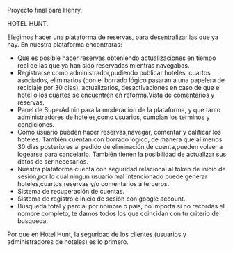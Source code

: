 Proyecto final para Henry.

HOTEL HUNT.

Elegimos hacer una plataforma de reservas, para desentralizar las que ya hay. 
En nuestra plataforma encontraras:
* Que es posible hacer reservas,obteniendo actualizaciones en tiempo real de las que ya han sido reservadas mientras navegabas.
* Registrarse como administrador,pudiendo publicar hoteles, cuartos asociados, eliminarlos (con el borrado lógico pasaran a una papelera de reciclaje por 30 dias), actualizarlos, desactivaciones en caso de que el hotel o los cuartos se encuentren en reforma.Vista de comentarios y reservas.
* Panel de SuperAdmin para la moderación de la plataforma, y que tanto administradores de hoteles,como usuarios, cumplan los terminos y condiciones.
* Como usuario pueden hacer reservas,navegar, comentar y calificar los hoteles. También cuentan con borrado lógico, de manera que al menos 30 dias posteriores al pedido de eliminación de cuenta,pueden volver a logearse para cancelarlo. También tienen la posibilidad de actualizar sus datos de ser necesarios.
* Nuestra plataforma cuenta con seguridad relacional al token de inicio de sesión,por lo cual ningun usuario mal intencionado puede generar hoteles,cuartos,reservas y/o comentarios a terceros.
* Sistema de recuperación de cuentas.
* Sistema de registro e inicio de sesión con google account.
* Busqueda total y parcial por nombre o pais, no importa si no recordas el nombre completo, te damos todos los que coincidan con tu criterio de busqueda.

Por que en Hotel Hunt, la seguridad de los clientes (usuarios y administradores de hoteles) es lo primero.

